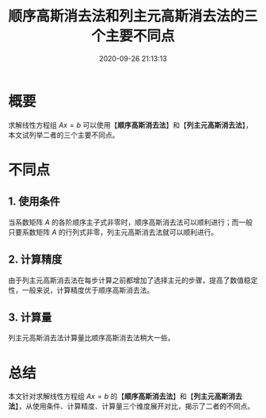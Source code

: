 ﻿---
title: 顺序高斯消去法和列主元高斯消去法的三个主要不同点
date: 2020-09-26 21:13:13
summary: 本文分析顺序高斯消去法和列主元高斯消去法的主要不同点。
mathjax: true
tags:
- 数值分析
categories:
- 计算机科学的数学基础
---

# 概要

求解线性方程组 $Ax=b$ 可以使用【**顺序高斯消去法**】和【**列主元高斯消去法**】，本文试列举二者的三个主要不同点。

# 不同点

## 1. 使用条件

当系数矩阵 $A$ 的各阶顺序主子式非零时，顺序高斯消去法可以顺利进行；而一般只要系数矩阵 $A$ 的行列式非零，列主元高斯消去法就可以顺利进行。

## 2. 计算精度

由于列主元高斯消去法在每步计算之前都增加了选择主元的步骤，提高了数值稳定性，一般来说，计算精度优于顺序高斯消去法。

## 3. 计算量

列主元高斯消去法计算量比顺序高斯消去法稍大一些。

# 总结

本文针对求解线性方程组 $Ax=b$ 的【**顺序高斯消去法**】和【**列主元高斯消去法**】，从使用条件、计算精度、计算量三个维度展开对比，揭示了二者的不同点。

